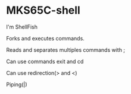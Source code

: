 # MKS65C-shell
I'm ShellFish

Forks and executes commands.

Reads and separates multiples commands with ;

Can use commands exit and cd

Can use redirection(> and <)

Piping(|)
